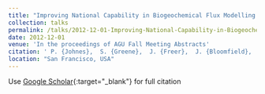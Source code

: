 ```yaml
---
title: "Improving National Capability in Biogeochemical Flux Modelling: the UK Environmental Virtual Observatory (EVOp)"
collection: talks
permalink: /talks/2012-12-01-Improving-National-Capability-in-Biogeochemical-Flux-Modelling-the-UK-Environmental-Virtual-Observatory-EVOp
date: 2012-12-01
venue: 'In the proceedings of AGU Fall Meeting Abstracts'
citation: ' P. {Johnes},  S. {Greene},  J. {Freer},  J. {Bloomfield},  K. {Macleod},  S. {Reaney},  N. {Odoni}, &quot;Improving National Capability in Biogeochemical Flux Modelling: the UK Environmental Virtual Observatory (EVOp).&quot; In the proceedings of AGU Fall Meeting Abstracts, 2012.'
location: "San Francisco, USA"
---
```

Use [Google Scholar](https://scholar.google.com/scholar?q=Improving+National+Capability+in+Biogeochemical+Flux+Modelling:+the+UK+Environmental+Virtual+Observatory+(EVOp)){:target="_blank"} for full citation
